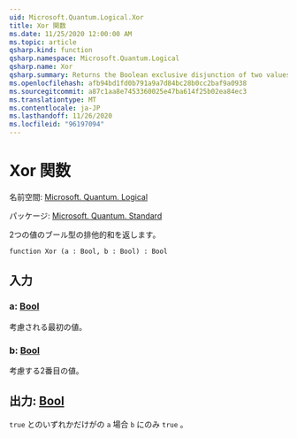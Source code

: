 ```yaml
---
uid: Microsoft.Quantum.Logical.Xor
title: Xor 関数
ms.date: 11/25/2020 12:00:00 AM
ms.topic: article
qsharp.kind: function
qsharp.namespace: Microsoft.Quantum.Logical
qsharp.name: Xor
qsharp.summary: Returns the Boolean exclusive disjunction of two values.
ms.openlocfilehash: afb94bd1fd0b791a9a7d84bc28b0cc2baf9a0938
ms.sourcegitcommit: a87c1aa8e7453360025e47ba614f25b02ea84ec3
ms.translationtype: MT
ms.contentlocale: ja-JP
ms.lasthandoff: 11/26/2020
ms.locfileid: "96197094"
---
```

# <a name="xor-function"></a>Xor 関数

名前空間: [Microsoft. Quantum. Logical](xref:Microsoft.Quantum.Logical)

パッケージ: [Microsoft. Quantum. Standard](https://nuget.org/packages/Microsoft.Quantum.Standard)


2つの値のブール型の排他的和を返します。

```qsharp
function Xor (a : Bool, b : Bool) : Bool
```


## <a name="input"></a>入力

### <a name="a--bool"></a>a: [Bool](xref:microsoft.quantum.lang-ref.bool)

考慮される最初の値。


### <a name="b--bool"></a>b: [Bool](xref:microsoft.quantum.lang-ref.bool)

考慮する2番目の値。



## <a name="output--bool"></a>出力: [Bool](xref:microsoft.quantum.lang-ref.bool)

`true` とのいずれかだけがの `a` 場合 `b` にのみ `true` 。